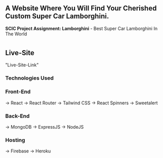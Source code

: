 ## A Website Where You Will Find Your Cherished Custom Super Car Lamborghini.

**SCIC Project Assignment: Lamborghini** - Best Super Car Lamborghini In The World

#

## Live-Site

"Live-Site-Link"

### Technologies Used

### Front-End

-> React
-> React Router
-> Tailwind CSS
-> React Spinners
-> Sweetalert

### Back-End

-> MongoDB
-> ExpressJS
-> NodeJS

### Hosting

-> Firebase
-> Heroku
